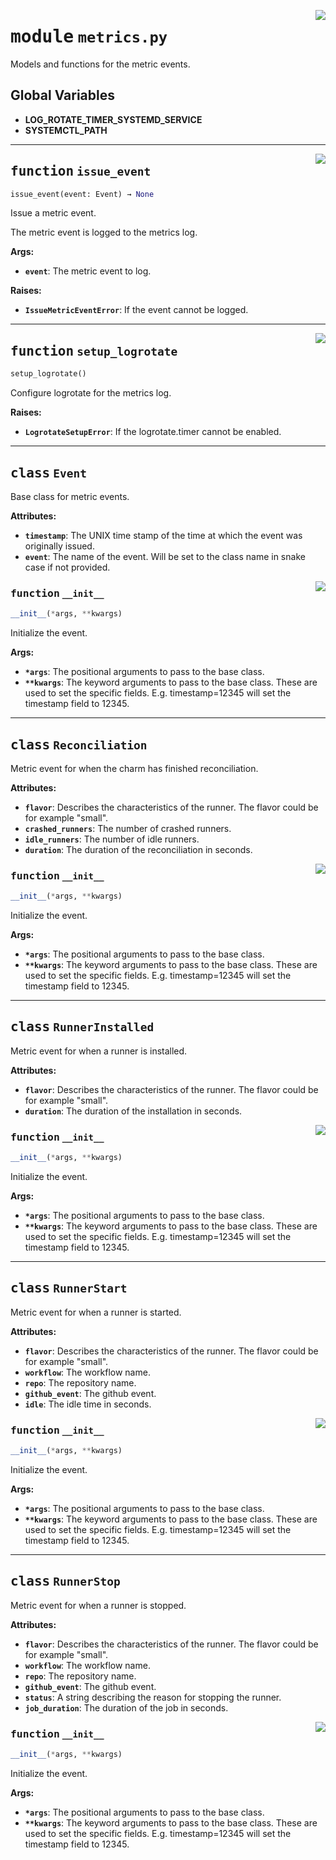 <!-- markdownlint-disable -->

<a href="../src/metrics.py#L0"><img align="right" style="float:right;" src="https://img.shields.io/badge/-source-cccccc?style=flat-square"></a>

# <kbd>module</kbd> `metrics.py`
Models and functions for the metric events. 

**Global Variables**
---------------
- **LOG_ROTATE_TIMER_SYSTEMD_SERVICE**
- **SYSTEMCTL_PATH**

---

<a href="../src/metrics.py#L136"><img align="right" style="float:right;" src="https://img.shields.io/badge/-source-cccccc?style=flat-square"></a>

## <kbd>function</kbd> `issue_event`

```python
issue_event(event: Event) → None
```

Issue a metric event. 

The metric event is logged to the metrics log. 



**Args:**
 
 - <b>`event`</b>:  The metric event to log. 



**Raises:**
 
 - <b>`IssueMetricEventError`</b>:  If the event cannot be logged. 


---

<a href="../src/metrics.py#L187"><img align="right" style="float:right;" src="https://img.shields.io/badge/-source-cccccc?style=flat-square"></a>

## <kbd>function</kbd> `setup_logrotate`

```python
setup_logrotate()
```

Configure logrotate for the metrics log. 



**Raises:**
 
 - <b>`LogrotateSetupError`</b>:  If the logrotate.timer cannot be enabled. 


---

## <kbd>class</kbd> `Event`
Base class for metric events. 



**Attributes:**
 
 - <b>`timestamp`</b>:  The UNIX time stamp of the time at which the event was originally issued. 
 - <b>`event`</b>:  The name of the event. Will be set to the class name in snake case if not provided. 

<a href="../src/metrics.py#L52"><img align="right" style="float:right;" src="https://img.shields.io/badge/-source-cccccc?style=flat-square"></a>

### <kbd>function</kbd> `__init__`

```python
__init__(*args, **kwargs)
```

Initialize the event. 



**Args:**
 
 - <b>`*args`</b>:  The positional arguments to pass to the base class. 
 - <b>`**kwargs`</b>:  The keyword arguments to pass to the base class. These are used to set the  specific fields. E.g. timestamp=12345 will set the timestamp field to 12345. 





---

## <kbd>class</kbd> `Reconciliation`
Metric event for when the charm has finished reconciliation. 



**Attributes:**
 
 - <b>`flavor`</b>:  Describes the characteristics of the runner.  The flavor could be for example "small". 
 - <b>`crashed_runners`</b>:  The number of crashed runners. 
 - <b>`idle_runners`</b>:  The number of idle runners. 
 - <b>`duration`</b>:  The duration of the reconciliation in seconds. 

<a href="../src/metrics.py#L52"><img align="right" style="float:right;" src="https://img.shields.io/badge/-source-cccccc?style=flat-square"></a>

### <kbd>function</kbd> `__init__`

```python
__init__(*args, **kwargs)
```

Initialize the event. 



**Args:**
 
 - <b>`*args`</b>:  The positional arguments to pass to the base class. 
 - <b>`**kwargs`</b>:  The keyword arguments to pass to the base class. These are used to set the  specific fields. E.g. timestamp=12345 will set the timestamp field to 12345. 





---

## <kbd>class</kbd> `RunnerInstalled`
Metric event for when a runner is installed. 



**Attributes:**
 
 - <b>`flavor`</b>:  Describes the characteristics of the runner.  The flavor could be for example "small". 
 - <b>`duration`</b>:  The duration of the installation in seconds. 

<a href="../src/metrics.py#L52"><img align="right" style="float:right;" src="https://img.shields.io/badge/-source-cccccc?style=flat-square"></a>

### <kbd>function</kbd> `__init__`

```python
__init__(*args, **kwargs)
```

Initialize the event. 



**Args:**
 
 - <b>`*args`</b>:  The positional arguments to pass to the base class. 
 - <b>`**kwargs`</b>:  The keyword arguments to pass to the base class. These are used to set the  specific fields. E.g. timestamp=12345 will set the timestamp field to 12345. 





---

## <kbd>class</kbd> `RunnerStart`
Metric event for when a runner is started. 



**Attributes:**
 
 - <b>`flavor`</b>:  Describes the characteristics of the runner.  The flavor could be for example "small". 
 - <b>`workflow`</b>:  The workflow name. 
 - <b>`repo`</b>:  The repository name. 
 - <b>`github_event`</b>:  The github event. 
 - <b>`idle`</b>:  The idle time in seconds. 

<a href="../src/metrics.py#L52"><img align="right" style="float:right;" src="https://img.shields.io/badge/-source-cccccc?style=flat-square"></a>

### <kbd>function</kbd> `__init__`

```python
__init__(*args, **kwargs)
```

Initialize the event. 



**Args:**
 
 - <b>`*args`</b>:  The positional arguments to pass to the base class. 
 - <b>`**kwargs`</b>:  The keyword arguments to pass to the base class. These are used to set the  specific fields. E.g. timestamp=12345 will set the timestamp field to 12345. 





---

## <kbd>class</kbd> `RunnerStop`
Metric event for when a runner is stopped. 



**Attributes:**
 
 - <b>`flavor`</b>:  Describes the characteristics of the runner.  The flavor could be for example "small". 
 - <b>`workflow`</b>:  The workflow name. 
 - <b>`repo`</b>:  The repository name. 
 - <b>`github_event`</b>:  The github event. 
 - <b>`status`</b>:  A string describing the reason for stopping the runner. 
 - <b>`job_duration`</b>:  The duration of the job in seconds. 

<a href="../src/metrics.py#L52"><img align="right" style="float:right;" src="https://img.shields.io/badge/-source-cccccc?style=flat-square"></a>

### <kbd>function</kbd> `__init__`

```python
__init__(*args, **kwargs)
```

Initialize the event. 



**Args:**
 
 - <b>`*args`</b>:  The positional arguments to pass to the base class. 
 - <b>`**kwargs`</b>:  The keyword arguments to pass to the base class. These are used to set the  specific fields. E.g. timestamp=12345 will set the timestamp field to 12345. 





